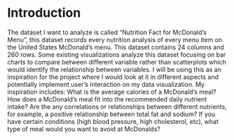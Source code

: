 # Introduction

The dataset I want to analyze is called “Nutrition Fact for McDonald’s Menu”, this dataset records every nutrition analysis of every menu item on the United States McDonald’s menu. This dataset contains 24 columns and 260 rows. Some existing visualizations analyze this dataset focusing on bar charts to compare between different variable rather than scatterplots which would identify the relationship between variables. I will be using this as an inspiration for the project where I would look at it in different aspects and potentially implement user’s interaction on my data visualization. My inspiration includes: What is the average calories of a McDonald’s meal? How does a McDonald’s meal fit into the recommended daily nutrient intake? Are the any correlations or relationships between different nutrients, for example, a positive relationship between total fat and sodium? If you have certain conditions (high blood pressure, high cholesterol, etc), what type of meal would you want to avoid at McDonalds?
